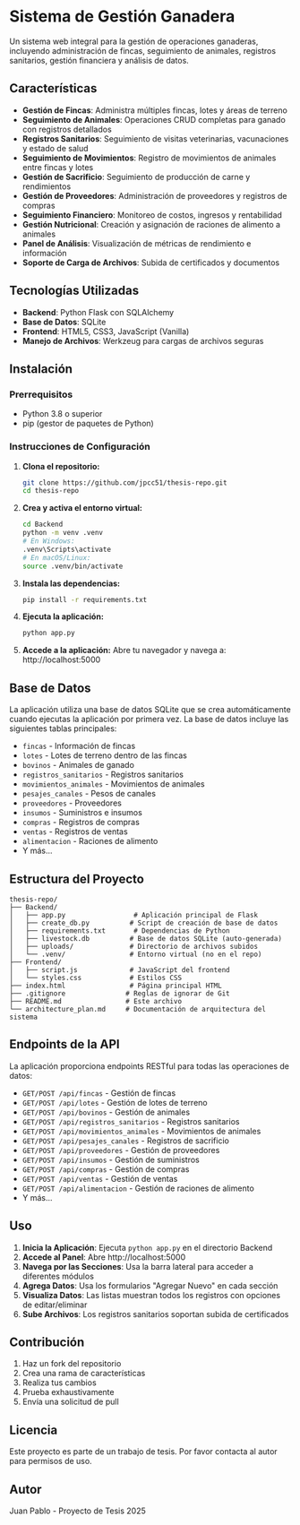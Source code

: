 # Sistema de Gestión Ganadera

Un sistema web integral para la gestión de operaciones ganaderas, incluyendo administración de fincas, seguimiento de animales, registros sanitarios, gestión financiera y análisis de datos.

## Características

- **Gestión de Fincas**: Administra múltiples fincas, lotes y áreas de terreno
- **Seguimiento de Animales**: Operaciones CRUD completas para ganado con registros detallados
- **Registros Sanitarios**: Seguimiento de visitas veterinarias, vacunaciones y estado de salud
- **Seguimiento de Movimientos**: Registro de movimientos de animales entre fincas y lotes
- **Gestión de Sacrificio**: Seguimiento de producción de carne y rendimientos
- **Gestión de Proveedores**: Administración de proveedores y registros de compras
- **Seguimiento Financiero**: Monitoreo de costos, ingresos y rentabilidad
- **Gestión Nutricional**: Creación y asignación de raciones de alimento a animales
- **Panel de Análisis**: Visualización de métricas de rendimiento e información
- **Soporte de Carga de Archivos**: Subida de certificados y documentos

## Tecnologías Utilizadas

- **Backend**: Python Flask con SQLAlchemy
- **Base de Datos**: SQLite
- **Frontend**: HTML5, CSS3, JavaScript (Vanilla)
- **Manejo de Archivos**: Werkzeug para cargas de archivos seguras

## Instalación

### Prerrequisitos

- Python 3.8 o superior
- pip (gestor de paquetes de Python)

### Instrucciones de Configuración

1. **Clona el repositorio:**
   ```bash
   git clone https://github.com/jpcc51/thesis-repo.git
   cd thesis-repo
   ```

2. **Crea y activa el entorno virtual:**
   ```bash
   cd Backend
   python -m venv .venv
   # En Windows:
   .venv\Scripts\activate
   # En macOS/Linux:
   source .venv/bin/activate
   ```

3. **Instala las dependencias:**
   ```bash
   pip install -r requirements.txt
   ```

4. **Ejecuta la aplicación:**
   ```bash
   python app.py
   ```

5. **Accede a la aplicación:**
   Abre tu navegador y navega a: http://localhost:5000

## Base de Datos

La aplicación utiliza una base de datos SQLite que se crea automáticamente cuando ejecutas la aplicación por primera vez. La base de datos incluye las siguientes tablas principales:

- `fincas` - Información de fincas
- `lotes` - Lotes de terreno dentro de las fincas
- `bovinos` - Animales de ganado
- `registros_sanitarios` - Registros sanitarios
- `movimientos_animales` - Movimientos de animales
- `pesajes_canales` - Pesos de canales
- `proveedores` - Proveedores
- `insumos` - Suministros e insumos
- `compras` - Registros de compras
- `ventas` - Registros de ventas
- `alimentacion` - Raciones de alimento
- Y más...

## Estructura del Proyecto

```
thesis-repo/
├── Backend/
│   ├── app.py                 # Aplicación principal de Flask
│   ├── create_db.py          # Script de creación de base de datos
│   ├── requirements.txt       # Dependencias de Python
│   ├── livestock.db          # Base de datos SQLite (auto-generada)
│   ├── uploads/              # Directorio de archivos subidos
│   └── .venv/                # Entorno virtual (no en el repo)
├── Frontend/
│   ├── script.js             # JavaScript del frontend
│   └── styles.css            # Estilos CSS
├── index.html                # Página principal HTML
├── .gitignore               # Reglas de ignorar de Git
├── README.md                # Este archivo
└── architecture_plan.md     # Documentación de arquitectura del sistema
```

## Endpoints de la API

La aplicación proporciona endpoints RESTful para todas las operaciones de datos:

- `GET/POST /api/fincas` - Gestión de fincas
- `GET/POST /api/lotes` - Gestión de lotes de terreno
- `GET/POST /api/bovinos` - Gestión de animales
- `GET/POST /api/registros_sanitarios` - Registros sanitarios
- `GET/POST /api/movimientos_animales` - Movimientos de animales
- `GET/POST /api/pesajes_canales` - Registros de sacrificio
- `GET/POST /api/proveedores` - Gestión de proveedores
- `GET/POST /api/insumos` - Gestión de suministros
- `GET/POST /api/compras` - Gestión de compras
- `GET/POST /api/ventas` - Gestión de ventas
- `GET/POST /api/alimentacion` - Gestión de raciones de alimento
- Y más...

## Uso

1. **Inicia la Aplicación**: Ejecuta `python app.py` en el directorio Backend
2. **Accede al Panel**: Abre http://localhost:5000
3. **Navega por las Secciones**: Usa la barra lateral para acceder a diferentes módulos
4. **Agrega Datos**: Usa los formularios "Agregar Nuevo" en cada sección
5. **Visualiza Datos**: Las listas muestran todos los registros con opciones de editar/eliminar
6. **Sube Archivos**: Los registros sanitarios soportan subida de certificados

## Contribución

1. Haz un fork del repositorio
2. Crea una rama de características
3. Realiza tus cambios
4. Prueba exhaustivamente
5. Envía una solicitud de pull

## Licencia

Este proyecto es parte de un trabajo de tesis. Por favor contacta al autor para permisos de uso.

## Autor

Juan Pablo - Proyecto de Tesis 2025
